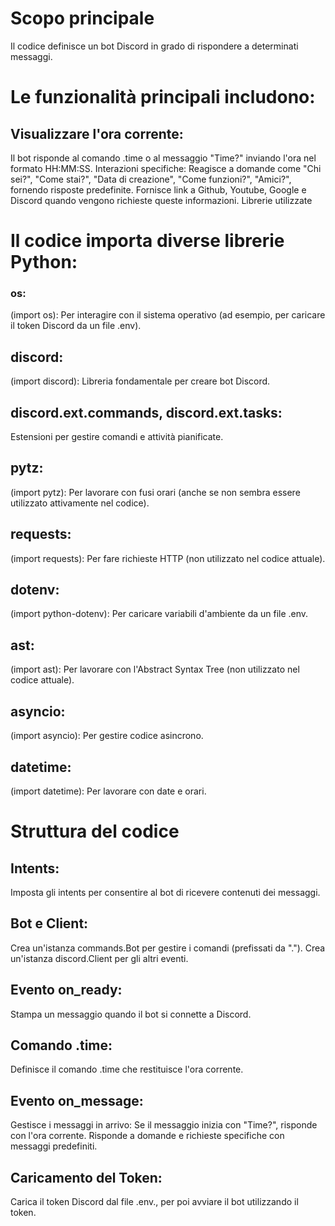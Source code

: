 # Scopo principale

Il codice definisce un bot Discord in grado di rispondere a determinati messaggi. 
# Le funzionalità principali includono:

## Visualizzare l'ora corrente:
Il bot risponde al comando .time o al messaggio "Time?" inviando l'ora nel formato HH:MM:SS.
Interazioni specifiche:
Reagisce a domande come "Chi sei?", "Come stai?", "Data di creazione", "Come funzioni?", "Amici?", fornendo risposte predefinite.
Fornisce link a Github, Youtube, Google e Discord quando vengono richieste queste informazioni.
Librerie utilizzate

# Il codice importa diverse librerie Python:

### os: 
(import os): Per interagire con il sistema operativo (ad esempio, per caricare il token Discord da un file .env).
## discord: 
(import discord): Libreria fondamentale per creare bot Discord.
## discord.ext.commands, discord.ext.tasks: 
Estensioni per gestire comandi e attività pianificate.
## pytz:
(import pytz): Per lavorare con fusi orari (anche se non sembra essere utilizzato attivamente nel codice).
## requests: 
(import requests): Per fare richieste HTTP (non utilizzato nel codice attuale).
## dotenv:
(import python-dotenv): Per caricare variabili d'ambiente da un file .env.
## ast: 
(import ast): Per lavorare con l'Abstract Syntax Tree (non utilizzato nel codice attuale).
## asyncio:
(import asyncio): Per gestire codice asincrono.
## datetime: 
(import datetime): Per lavorare con date e orari.

# Struttura del codice

## Intents:

Imposta gli intents per consentire al bot di ricevere contenuti dei messaggi.
## Bot e Client:

Crea un'istanza commands.Bot per gestire i comandi (prefissati da ".").
Crea un'istanza discord.Client per gli altri eventi.
## Evento on_ready:

Stampa un messaggio quando il bot si connette a Discord.
## Comando .time:

Definisce il comando .time che restituisce l'ora corrente.
## Evento on_message:

Gestisce i messaggi in arrivo:
Se il messaggio inizia con "Time?", risponde con l'ora corrente.
Risponde a domande e richieste specifiche con messaggi predefiniti.
## Caricamento del Token:

Carica il token Discord dal file .env., per poi avviare il bot utilizzando il token.



